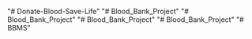 "# Donate-Blood-Save-Life" 
"# Blood_Bank_Project" 
"# Blood_Bank_Project" 
"# Blood_Bank_Project" 
"# Blood_Bank_Project" 
"# BBMS" 

